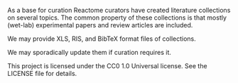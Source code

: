 As a base for curation Reactome curators have created literature collections on several topics.
The common property of these collections is that mostly (wet-lab) experimental papers and review
articles are included.

We may provide XLS, RIS, and BibTeX format files of collections.

We may sporadically update them if curation requires it.

This project is licensed under the CC0 1.0 Universal license. See the LICENSE file for details.


